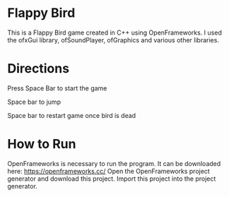 # Flappy Bird
This is a Flappy Bird game created in C++ using OpenFrameworks.
I used the ofxGui library, ofSoundPlayer, ofGraphics and various other libraries.

# Directions
Press Space Bar to start the game

Space bar to jump

Space bar to restart game once bird is dead

# How to Run
OpenFrameworks is necessary to run the program. It can be downloaded here: https://openframeworks.cc/
Open the OpenFrameworks project generator and download this project.
Import this project into the project generator.
